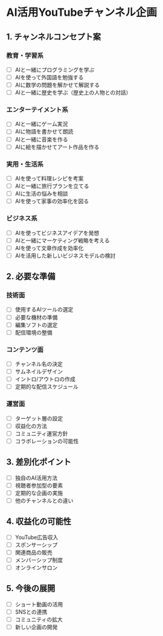 # AI活用YouTubeチャンネル企画

## 1. チャンネルコンセプト案

### 教育・学習系
- [ ] AIと一緒にプログラミングを学ぶ
- [ ] AIを使って外国語を勉強する
- [ ] AIに数学の問題を解かせて解説する
- [ ] AIと一緒に歴史を学ぶ（歴史上の人物との対話）

### エンターテイメント系
- [ ] AIと一緒にゲーム実況
- [ ] AIに物語を書かせて朗読
- [ ] AIと一緒に音楽を作る
- [ ] AIに絵を描かせてアート作品を作る

### 実用・生活系
- [ ] AIを使って料理レシピを考案
- [ ] AIと一緒に旅行プランを立てる
- [ ] AIに生活の悩みを相談
- [ ] AIを使って家事の効率化を図る

### ビジネス系
- [ ] AIを使ってビジネスアイデアを発想
- [ ] AIと一緒にマーケティング戦略を考える
- [ ] AIを使って文章作成を効率化
- [ ] AIを活用した新しいビジネスモデルの検討

## 2. 必要な準備

### 技術面
- [ ] 使用するAIツールの選定
- [ ] 必要な機材の準備
- [ ] 編集ソフトの選定
- [ ] 配信環境の整備

### コンテンツ面
- [ ] チャンネル名の決定
- [ ] サムネイルデザイン
- [ ] イントロ/アウトロの作成
- [ ] 定期的な配信スケジュール

### 運営面
- [ ] ターゲット層の設定
- [ ] 収益化の方法
- [ ] コミュニティ運営方針
- [ ] コラボレーションの可能性

## 3. 差別化ポイント
- [ ] 独自のAI活用方法
- [ ] 視聴者参加型の要素
- [ ] 定期的な企画の実施
- [ ] 他のチャンネルとの違い

## 4. 収益化の可能性
- [ ] YouTube広告収入
- [ ] スポンサーシップ
- [ ] 関連商品の販売
- [ ] メンバーシップ制度
- [ ] オンラインサロン

## 5. 今後の展開
- [ ] ショート動画の活用
- [ ] SNSとの連携
- [ ] コミュニティの拡大
- [ ] 新しい企画の開発 